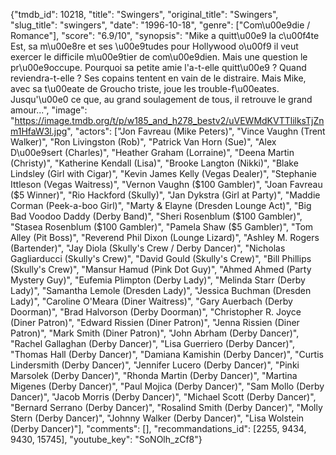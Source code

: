 {"tmdb_id": 10218, "title": "Swingers", "original_title": "Swingers", "slug_title": "swingers", "date": "1996-10-18", "genre": ["Com\u00e9die / Romance"], "score": "6.9/10", "synopsis": "Mike a quitt\u00e9 la c\u00f4te Est, sa m\u00e8re et ses \u00e9tudes pour Hollywood o\u00f9 il veut exercer le difficile m\u00e9tier de com\u00e9dien. Mais une question le pr\u00e9occupe. Pourquoi sa petite amie l'a-t-elle quitt\u00e9 ? Quand reviendra-t-elle ? Ses copains tentent en vain de le distraire. Mais Mike, avec sa t\u00eate de Groucho triste, joue les trouble-f\u00eates. Jusqu'\u00e0 ce que, au grand soulagement de tous, il retrouve le grand amour...", "image": "https://image.tmdb.org/t/p/w185_and_h278_bestv2/uVEWMdKVTTlilksTjZnm1HfaW3l.jpg", "actors": ["Jon Favreau (Mike Peters)", "Vince Vaughn (Trent Walker)", "Ron Livingston (Rob)", "Patrick Van Horn (Sue)", "Alex D\u00e9sert (Charles)", "Heather Graham (Lorraine)", "Deena Martin (Christy)", "Katherine Kendall (Lisa)", "Brooke Langton (Nikki)", "Blake Lindsley (Girl with Cigar)", "Kevin James Kelly (Vegas Dealer)", "Stephanie Ittleson (Vegas Waitress)", "Vernon Vaughn ($100 Gambler)", "Joan Favreau ($5 Winner)", "Rio Hackford (Skully)", "Jan Dykstra (Girl at Party)", "Maddie Corman (Peek-a-boo Girl)", "Marty & Elayne (Dresden Lounge Act)", "Big Bad Voodoo Daddy (Derby Band)", "Sheri Rosenblum ($100 Gambler)", "Stasea Rosenblum ($100 Gambler)", "Pamela Shaw ($5 Gambler)", "Tom Alley (Pit Boss)", "Reverend Phil Dixon (Lounge Lizard)", "Ashley M. Rogers (Bartender)", "Jay Diola (Skully's Crew / Derby Dancer)", "Nicholas Gagliarducci (Skully's Crew)", "David Gould (Skully's Crew)", "Bill Phillips (Skully's Crew)", "Mansur Hamud (Pink Dot Guy)", "Ahmed Ahmed (Party Mystery Guy)", "Eufemia Plimpton (Derby Lady)", "Melinda Starr (Derby Lady)", "Samantha Lemole (Dresden Lady)", "Jessica Buchman (Dresden Lady)", "Caroline O'Meara (Diner Waitress)", "Gary Auerbach (Derby Doorman)", "Brad Halvorson (Derby Doorman)", "Christopher R. Joyce (Diner Patron)", "Edward Rissien (Diner Patron)", "Jenna Rissien (Diner Patron)", "Mark Smith (Diner Patron)", "John Abrham (Derby Dancer)", "Rachel Gallaghan (Derby Dancer)", "Lisa Guerriero (Derby Dancer)", "Thomas Hall (Derby Dancer)", "Damiana Kamishin (Derby Dancer)", "Curtis Lindersmith (Derby Dancer)", "Jennifer Lucero (Derby Dancer)", "Pinki Marsolek (Derby Dancer)", "Rhonda Martin (Derby Dancer)", "Martina Migenes (Derby Dancer)", "Paul Mojica (Derby Dancer)", "Sam Mollo (Derby Dancer)", "Jacob Morris (Derby Dancer)", "Michael Scott (Derby Dancer)", "Bernard Serrano (Derby Dancer)", "Rosalind Smith (Derby Dancer)", "Molly Stern (Derby Dancer)", "Johnny Walker (Derby Dancer)", "Lisa Wolstein (Derby Dancer)"], "comments": [], "recommandations_id": [2255, 9434, 9430, 15745], "youtube_key": "SoNOlh_zCf8"}